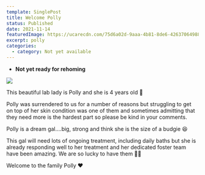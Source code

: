 ```yaml
---
template: SinglePost
title: Welcome Polly
status: Published
date: 2021-11-14
featuredImage: https://ucarecdn.com/75d6a02d-9aaa-4b81-8de6-426370649886/-/crop/320x160/286,95/-/preview/
excerpt: polly
categories:
  - category: Not yet available
---
```

* **Not yet ready for rehoming**

![](https://ucarecdn.com/f9f3aa79-0656-4375-aafa-82fdc5070498/)

This beautiful lab lady is Polly and she is 4 years old 🐶

Polly was surrendered to us for a number of reasons but struggling to get on top of her skin condition was one of them and sometimes admitting that they need more is the hardest part so please be kind in your comments.

Polly is a dream gal….big, strong and think she is the size of a budgie 😆

This gal will need lots of ongoing treatment, including daily baths but she is already responding well to her treatment and her dedicated foster team have been amazing. We are so lucky to have them 🙏🏻

Welcome to the family Polly ❤️